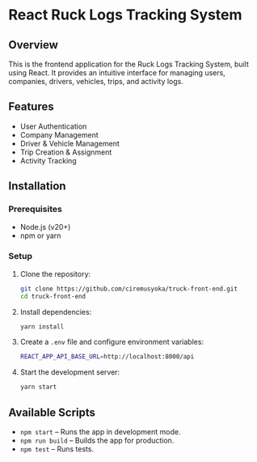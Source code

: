 # React Ruck Logs Tracking System

## Overview
This is the frontend application for the Ruck Logs Tracking System, built using React. It provides an intuitive interface for managing users, companies, drivers, vehicles, trips, and activity logs.

## Features
- User Authentication
- Company Management
- Driver & Vehicle Management
- Trip Creation & Assignment
- Activity Tracking

## Installation

### Prerequisites
- Node.js (v20+)
- npm or yarn

### Setup
1. Clone the repository:
   ```sh
   git clone https://github.com/ciremusyoka/truck-front-end.git
   cd truck-front-end
   ```
2. Install dependencies:
   ```sh
   yarn install
   ```
3. Create a `.env` file and configure environment variables:
   ```sh
   REACT_APP_API_BASE_URL=http://localhost:8000/api
   ```
4. Start the development server:
   ```sh
   yarn start
   ```

## Available Scripts

- `npm start` – Runs the app in development mode.
- `npm run build` – Builds the app for production.
- `npm test` – Runs tests.
